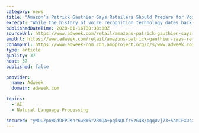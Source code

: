 ```yaml
---
category: news
title: "Amazon’s Patrick Gauthier Says Retailers Should Prepare for Voice Commerce"
excerpt: "While the history of voice recognition technology dates back to IBM in 1961, the modern era of voice didn’t start for another 50 years when IBM Watson won Jeopardy! and Apple debuted Siri. But even that marquee year, 2011, was almost a decade ago now. Nevertheless, Patrick Gauthier, vice president of Amazon Pay and a speaker at the National ..."
publishedDateTime: 2020-01-16T00:38:00Z
sourceUrl: https://www.adweek.com/retail/amazons-patrick-gauthier-says-retailers-should-prepare-for-voice-commerce/
ampUrl: https://www.adweek.com/retail/amazons-patrick-gauthier-says-retailers-should-prepare-for-voice-commerce/amp/
cdnAmpUrl: https://www-adweek-com.cdn.ampproject.org/c/s/www.adweek.com/retail/amazons-patrick-gauthier-says-retailers-should-prepare-for-voice-commerce/amp/
type: article
quality: 37
heat: 37
published: false

provider:
  name: Adweek
  domain: adweek.com

topics:
  - AI
  - Natural Language Processing

secured: "yMQLZpnWGdOFPJKhr6w8W5r2RmQA+pqiNQLfrSzG48/pqqUvj73+5anCFXUczHrD4WJHkkTnsZri4Nvv1ERlrSUYs+4kcjvyZ+Ncn5hmGd48oqgThpYXNMwCWT2uRuYDnWSeCZ7zk8kb/02QIbQNi3gtSIbt1EMDYDiLacUx7qeEsRCLZxPJ8iVHH5oOw4R2cByaVrPy1Gtt3zFwdiv7FCAkzhxPYxOCUJ4ssyxy0NxKRG/hcktRt57aUBcsHKmui28eH6Rr7QViLCTxiSe4DwjWf7udzVjEIr5Gjq+LJVk=;EogEnFzJOTTGTr+h7WUFRQ=="
---
```


